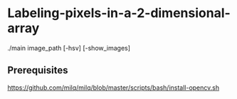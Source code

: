 # Labeling-pixels-in-a-2-dimensional-array


./main image_path [-hsv] [-show_images]

## Prerequisites
https://github.com/milq/milq/blob/master/scripts/bash/install-opencv.sh